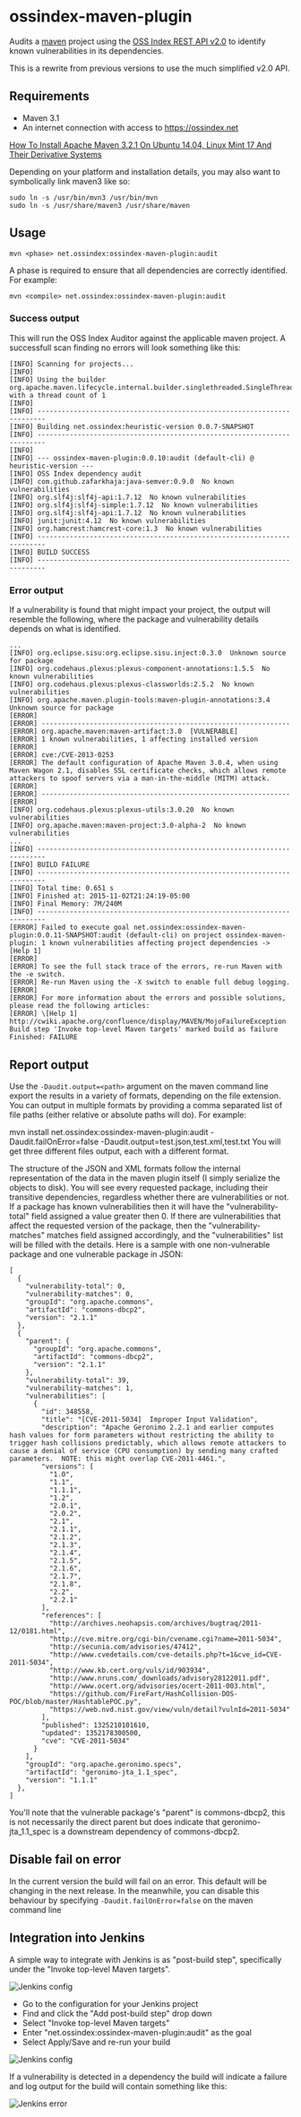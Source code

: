 ossindex-maven-plugin
=====================

Audits a [maven](https://maven.apache.org/) project using the [OSS Index REST API v2.0](https://ossindex.net) to identify known vulnerabilities in its dependencies.

This is a rewrite from previous versions to use the much simplified v2.0 API.

Requirements
-------------

* Maven 3.1
* An internet connection with access to https://ossindex.net 

[How To Install Apache Maven 3.2.1 On Ubuntu 14.04, Linux Mint 17 And Their Derivative Systems](http://linuxg.net/how-to-install-apache-maven-3-2-1-on-ubuntu-14-04-linux-mint-17-and-their-derivative-systems/)

Depending on your platform and installation details, you may also want to symbolically link maven3 like so:
```
sudo ln -s /usr/bin/mvn3 /usr/bin/mvn
sudo ln -s /usr/share/maven3 /usr/share/maven
```

Usage
-----

```
mvn <phase> net.ossindex:ossindex-maven-plugin:audit
```

A phase is required to ensure that all dependencies are correctly identified. For example:

```
mvn <compile> net.ossindex:ossindex-maven-plugin:audit
```

### Success output
This will run the OSS Index Auditor against the applicable maven project. A successfull
scan finding no errors will look something like this:

```
[INFO] Scanning for projects...
[INFO]
[INFO] Using the builder org.apache.maven.lifecycle.internal.builder.singlethreaded.SingleThreadedBuilder with a thread count of 1
[INFO]
[INFO] ------------------------------------------------------------------------
[INFO] Building net.ossindex:heuristic-version 0.0.7-SNAPSHOT
[INFO] ------------------------------------------------------------------------
[INFO]
[INFO] --- ossindex-maven-plugin:0.0.10:audit (default-cli) @ heuristic-version ---
[INFO] OSS Index dependency audit
[INFO] com.github.zafarkhaja:java-semver:0.9.0  No known vulnerabilities
[INFO] org.slf4j:slf4j-api:1.7.12  No known vulnerabilities
[INFO] org.slf4j:slf4j-simple:1.7.12  No known vulnerabilities
[INFO] org.slf4j:slf4j-api:1.7.12  No known vulnerabilities
[INFO] junit:junit:4.12  No known vulnerabilities
[INFO] org.hamcrest:hamcrest-core:1.3  No known vulnerabilities
[INFO] ------------------------------------------------------------------------
[INFO] BUILD SUCCESS
[INFO] ------------------------------------------------------------------------
```

### Error output
If a vulnerability is found that might impact your project, the output will resemble the
following, where the package and vulnerability details depends on what is identified.

```
...
[INFO] org.eclipse.sisu:org.eclipse.sisu.inject:0.3.0  Unknown source for package
[INFO] org.codehaus.plexus:plexus-component-annotations:1.5.5  No known vulnerabilities
[INFO] org.codehaus.plexus:plexus-classworlds:2.5.2  No known vulnerabilities
[INFO] org.apache.maven.plugin-tools:maven-plugin-annotations:3.4  Unknown source for package
[ERROR] 
[ERROR] --------------------------------------------------------------
[ERROR] org.apache.maven:maven-artifact:3.0  [VULNERABLE]
[ERROR] 1 known vulnerabilities, 1 affecting installed version
[ERROR] 
[ERROR] cve:/CVE-2013-0253
[ERROR] The default configuration of Apache Maven 3.0.4, when using Maven Wagon 2.1, disables SSL certificate checks, which allows remote attackers to spoof servers via a man-in-the-middle (MITM) attack.
[ERROR] 
[ERROR] --------------------------------------------------------------
[ERROR] 
[INFO] org.codehaus.plexus:plexus-utils:3.0.20  No known vulnerabilities
[INFO] org.apache.maven:maven-project:3.0-alpha-2  No known vulnerabilities
...
[INFO] ------------------------------------------------------------------------
[INFO] BUILD FAILURE
[INFO] ------------------------------------------------------------------------
[INFO] Total time: 0.651 s
[INFO] Finished at: 2015-11-02T21:24:19-05:00
[INFO] Final Memory: 7M/240M
[INFO] ------------------------------------------------------------------------
[ERROR] Failed to execute goal net.ossindex:ossindex-maven-plugin:0.0.11-SNAPSHOT:audit (default-cli) on project ossindex-maven-plugin: 1 known vulnerabilities affecting project dependencies -> [Help 1]
[ERROR] 
[ERROR] To see the full stack trace of the errors, re-run Maven with the -e switch.
[ERROR] Re-run Maven using the -X switch to enable full debug logging.
[ERROR] 
[ERROR] For more information about the errors and possible solutions, please read the following articles:
[ERROR] \[Help 1] http://cwiki.apache.org/confluence/display/MAVEN/MojoFailureException
Build step 'Invoke top-level Maven targets' marked build as failure
Finished: FAILURE
```

Report output
-------------

Use the `-Daudit.output=<path>` argument on the maven command line export the results in a variety of formats, depending on the file extension. You can output in multiple formats by providing a comma separated list of file paths (either relative or absolute paths will do). For example:

mvn install net.ossindex:ossindex-maven-plugin:audit -Daudit.failOnError=false -Daudit.output=test.json,test.xml,test.txt
You will get three different files output, each with a different format.

The structure of the JSON and XML formats follow the internal representation of the data in the maven plugin itself (I simply serialize the objects to disk). You will see every requested package, including their transitive dependencies, regardless whether there are vulnerabilities or not. If a package has known vulnerabilities then it will have the "vulnerability-total" field assigned a value greater then 0. If there are vulnerabilities that affect the requested version of the package, then the "vulnerability-matches" matches field assigned accordingly, and the "vulnerabilities" list will be filled with the details. Here is a sample with one non-vulnerable package and one vulnerable package in JSON:

```
[
  {
    "vulnerability-total": 0,
    "vulnerability-matches": 0,
    "groupId": "org.apache.commons",
    "artifactId": "commons-dbcp2",
    "version": "2.1.1"
  },
  {
    "parent": {
      "groupId": "org.apache.commons",
      "artifactId": "commons-dbcp2",
      "version": "2.1.1"
    },
    "vulnerability-total": 39,
    "vulnerability-matches": 1,
    "vulnerabilities": [
      {
        "id": 348558,
        "title": "[CVE-2011-5034]  Improper Input Validation",
        "description": "Apache Geronimo 2.2.1 and earlier computes hash values for form parameters without restricting the ability to trigger hash collisions predictably, which allows remote attackers to cause a denial of service (CPU consumption) by sending many crafted parameters.  NOTE: this might overlap CVE-2011-4461.",
        "versions": [
          "1.0",
          "1.1",
          "1.1.1",
          "1.2",
          "2.0.1",
          "2.0.2",
          "2.1",
          "2.1.1",
          "2.1.2",
          "2.1.3",
          "2.1.4",
          "2.1.5",
          "2.1.6",
          "2.1.7",
          "2.1.8",
          "2.2",
          "2.2.1"
        ],
        "references": [
          "http://archives.neohapsis.com/archives/bugtraq/2011-12/0181.html",
          "http://cve.mitre.org/cgi-bin/cvename.cgi?name=2011-5034",
          "http://secunia.com/advisories/47412",
          "http://www.cvedetails.com/cve-details.php?t=1&cve_id=CVE-2011-5034",
          "http://www.kb.cert.org/vuls/id/903934",
          "http://www.nruns.com/_downloads/advisory28122011.pdf",
          "http://www.ocert.org/advisories/ocert-2011-003.html",
          "https://github.com/FireFart/HashCollision-DOS-POC/blob/master/HashtablePOC.py",
          "https://web.nvd.nist.gov/view/vuln/detail?vulnId=2011-5034"
        ],
        "published": 1325210101610,
        "updated": 1352178300500,
        "cve": "CVE-2011-5034"
      }
    ],
    "groupId": "org.apache.geronimo.specs",
    "artifactId": "geronimo-jta_1.1_spec",
    "version": "1.1.1"
  },
]
```

You'll note that the vulnerable package's "parent" is commons-dbcp2, this is not necessarily the direct parent but does indicate that geronimo-jta_1.1_spec is a downstream dependency of commons-dbcp2.

Disable fail on error
------------------------

In the current version the build will fail on an error. This default will be changing in the next release. In the meanwhile, you can disable this behaviour by specifying `-Daudit.failOnError=false` on the maven command line

Integration into Jenkins
------------------------

A simple way to integrate with Jenkins is as "post-build step", specifically
under the "Invoke top-level Maven targets".

![Jenkins config](docs/jenkins1.png)

* Go to the configuration for your Jenkins project
* Find and click the "Add post-build step" drop down
* Select "Invoke top-level Maven targets"
* Enter "net.ossindex:ossindex-maven-plugin:audit" as the goal
* Select Apply/Save and re-run your build

![Jenkins config](docs/jenkins2.png)

If a vulnerability is detected in a dependency the build will indicate a failure and
log output for the build will contain something like this:

![Jenkins error](docs/jenkins-err.png)
